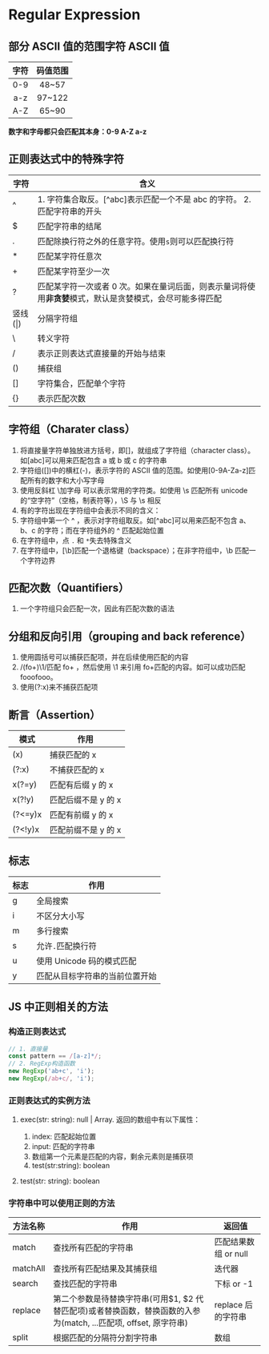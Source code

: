 # Regular Expression

## 部分 ASCII 值的范围字符 ASCII 值

| 字符 | 码值范围 |
| :--: | :------: |
| 0-9  |  48~57   |
| a-z  |  97~122  |
| A-Z  |  65~90   |

**数字和字母都只会匹配其本身：0-9 A-Z a-z**

## 正则表达式中的特殊字符

| 字符     | 含义                                                                                                      |
| -------- | --------------------------------------------------------------------------------------------------------- |
| ^        | 1. 字符集合取反。\[^abc\]表示匹配一个不是 abc 的字符。 2. 匹配字符串的开头                                |
| $        | 匹配字符串的结尾                                                                                          |
| .        | 匹配除换行符之外的任意字符。使用`s`则可以匹配换行符                                                       |
| \*       | 匹配某字符任意次                                                                                          |
| +        | 匹配某字符至少一次                                                                                        |
| ?        | 匹配某字符一次或者 0 次。如果在量词后面，则表示量词将使用**非贪婪**模式，默认是贪婪模式，会尽可能多得匹配 |
| 竖线(\|) | 分隔字符组                                                                                                |
| \\       | 转义字符                                                                                                  |
| /        | 表示正则表达式直接量的开始与结束                                                                          |
| ()       | 捕获组                                                                                                    |
| []       | 字符集合，匹配单个字符                                                                                    |
| {}       | 表示匹配次数                                                                                              |

## 字符组（Charater class）

1. 将直接量字符单独放进方括号，即[]，就组成了字符组（character class）。如[abc]可以用来匹配包含 a 或 b 或 c 的字符串
2. 字符组([])中的横杠(-)，表示字符的 ASCII 值的范围。如使用[0-9A-Za-z]匹配所有的数字和大小写字母
3. 使用反斜杠 \加字母 可以表示常用的字符类。如使用 \s 匹配所有 unicode 的“空字符”（空格，制表符等），\S 与 \s 相反
4. 有的字符出现在字符组中会表示不同的含义：
5. 字符组中第一个 ^ ，表示对字符组取反。如[^abc]可以用来匹配不包含 a、b、c 的字符；而在字符组外的 ^ 匹配起始位置
6. 在字符组中，点 `.` 和 `*`失去特殊含义
7. 在字符组中，[\b]匹配一个退格键（backspace）；在非字符组中，\b 匹配一个字符边界

## 匹配次数（Quantifiers）

1. 一个字符组只会匹配一次，因此有匹配次数的语法

## 分组和反向引用（grouping and back reference）

1. 使用圆括号可以捕获匹配项，并在后续使用匹配的内容
1. /(fo+)\1/匹配 fo+ ，然后使用 \1 来引用 fo+匹配的内容。如可以成功匹配 fooofooo。
1. 使用(?:x)来不捕获匹配项

## 断言（Assertion）

| 模式    | 作用                |
| ------- | ------------------- |
| (x)     | 捕获匹配的 x        |
| (?:x)   | 不捕获匹配的 x      |
| x(?=y)  | 匹配有后缀 y 的 x   |
| x(?!y)  | 匹配后缀不是 y 的 x |
| (?<=y)x | 匹配有前缀 y 的 x   |
| (?<!y)x | 匹配前缀不是 y 的 x |

## 标志

| 标志 | 作用                           |
| ---- | ------------------------------ |
| g    | 全局搜索                       |
| i    | 不区分大小写                   |
| m    | 多行搜索                       |
| s    | 允许`.`匹配换行符              |
| u    | 使用 Unicode 码的模式匹配      |
| y    | 匹配从目标字符串的当前位置开始 |

## JS 中正则相关的方法

### 构造正则表达式

```js
// 1. 直接量
const pattern == /[a-z]*/;
// 2. RegExp构造函数
new RegExp('ab+c', 'i');
new RegExp(/ab+c/, 'i');
```

### 正则表达式的实例方法

1. exec(str: string): null | Array. 返回的数组中有以下属性：
    1. index: 匹配起始位置
    2. input: 匹配的字符串
    3. 数组第一个元素是匹配的内容，剩余元素则是捕获项
    4. test(str:string): boolean

2. test(str: string): boolean

### 字符串中可以使用正则的方法

| 方法名称 | 作用                                                                                                              | 返回值               |
| -------- | ----------------------------------------------------------------------------------------------------------------- | -------------------- |
| match    | 查找所有匹配的字符串                                                                                              | 匹配结果数组 or null |
| matchAll | 查找所有匹配结果及其捕获组                                                                                        | 迭代器               |
| search   | 查找匹配的字符串                                                                                                  | 下标 or -1           |
| replace  | 第二个参数是待替换字符串(可用$1, $2 代替匹配项)或者替换函数，替换函数的入参为(match, ...匹配项, offset, 原字符串) | replace 后的字符串   |
| split    | 根据匹配的分隔符分割字符串                                                                                        | 数组                 |
